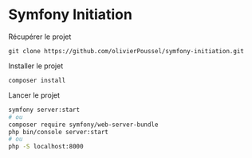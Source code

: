 # Symfony Initiation

Récupérer le projet
```
git clone https://github.com/olivierPoussel/symfony-initiation.git
```

Installer le projet
```
composer install
```

Lancer le projet
```bash
symfony server:start
# ou
composer require symfony/web-server-bundle
php bin/console server:start
# ou
php -S localhost:8000 
```